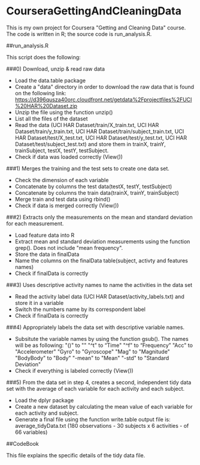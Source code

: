 # CourseraGettingAndCleaningData

This is my own project for Coursera "Getting and Cleaning Data" course. The code is written in R; the source code is run_analysis.R.

##run_analysis.R

This script does the following:

###0) Download, unzip & read raw data

  - Load the data.table package
  - Create a "data" directory in order to download the raw data that is found on the following link: https://d396qusza40orc.cloudfront.net/getdata%2Fprojectfiles%2FUCI%20HAR%20Dataset.zip
  - Unzip the file using the function unzip()
  - List all the files of the dataset
  - Read the data (UCI HAR Dataset/train/X_train.txt, UCI HAR Dataset/train/y_train.txt, UCI HAR Dataset/train/subject_train.txt, UCI HAR Dataset/test/X_test.txt, UCI HAR Dataset/test/y_test.txt, UCI HAR Dataset/test/subject_test.txt) and store them in trainX, trainY, trainSubject, testX, testY, testSubject.
  - Check if data was loaded correctly (View())

###1) Merges the training and the test sets to create one data set.

  - Check the dimension of each variable
  - Concatenate by columns the test data(testX, testY, testSubject)
  - Concatenate by columns the train data(trainX, trainY, trainSubject)
  - Merge train and test data using rbind()
  - Check if data is merged correctly (View())

###2) Extracts only the measurements on the mean and standard deviation for each measurement.

  - Load feature data into R
  - Extract mean and standard deviation measurements using the function grep(). Does not include "mean frequency".
  - Store the data in finalData
  - Name the columns on the finalData table(subject, activty and features names)
  - Check if finalData is correctly

###3) Uses descriptive activity names to name the activities in the data set

  - Read the activity label data (UCI HAR Dataset/activity_labels.txt) and store it in a variable
  - Switch the numbers name by its correspondent label
  - Check if finalData is correctly

###4) Appropriately labels the data set with descriptive variable names.

  - Subsitute the variable names by using the function gsub(). The names will be as following:
  "\()" to ""
  "^t" to “Time"
  "^f" to “Frequency”
  "Acc" to "Accelerometer"
  "Gyro" to "Gyroscope"
  "Mag" to "Magnitude"
  "BodyBody" to "Body"
  "-mean" to "Mean"
  "-std" to "Standard Deviation"
  - Check if everything is labeled correctly (View())

###5) From the data set in step 4, creates a second, independent tidy data set with the average of each variable for each activity and each subject.

  - Load the dplyr package
  - Create a new dataset by calculating the mean value of each variable for each activity and subject.
  - Generate a final file using the function write.table
output file is: average_tidyData.txt (180 observations - 30 subjects x 6 activities - of 66 variables)

##CodeBook

This file explains the specific details of the tidy data file.
